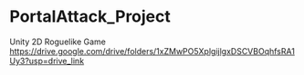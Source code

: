 # PortalAttack_Project
Unity 2D Roguelike Game
https://drive.google.com/drive/folders/1xZMwPO5XplgijlgxDSCVBOqhfsRA1Uy3?usp=drive_link
